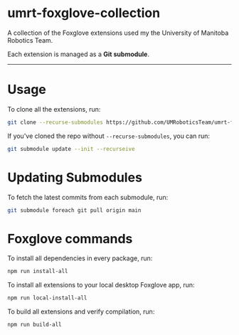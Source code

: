 # umrt-foxglove-collection

A collection of the Foxglove extensions used my the University of Manitoba Robotics Team.

Each extension is managed as a **Git submodule**.


---


# Usage

To clone all the extensions, run:

```bash
git clone --recurse-submodules https://github.com/UMRoboticsTeam/umrt-foxglove-collection.git
```

If you've cloned the repo without `--recurse-submodules`, you can run:
```bash
git submodule update --init --recurseive
```


# Updating Submodules

To fetch the latest commits from each submodule, run:
```bash
git submodule foreach git pull origin main
```


# Foxglove commands
To install all dependencies in every package, run:
```bash
npm run install-all
```

To install all extensions to your local desktop Foxglove app, run:
```bash
npm run local-install-all
```

To build all extensions and verify compilation, run:
```bash
npm run build-all
```

